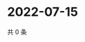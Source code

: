# 2022-07-15

共 0 条

<!-- BEGIN WEIBO -->
<!-- 最后更新时间 Fri Jul 15 2022 14:19:22 GMT+0800 (China Standard Time) -->

<!-- END WEIBO -->
